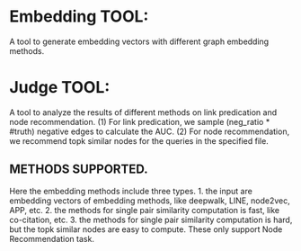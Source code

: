 # Embedding TOOL:
A tool to generate embedding vectors with different graph embedding methods.

# Judge TOOL:
A tool to analyze the results of different methods on link predication and node recommendation.
    (1) For link predication, we sample (neg_ratio * #truth) negative edges to calculate the AUC.
    (2) For node recommendation, we recommend topk similar nodes for the queries in the specified file.

## METHODS SUPPORTED.
Here the embedding methods include three types.
    1. the input are embedding vectors of embedding methods, like deepwalk, LINE, node2vec, APP, etc.
    2. the methods for single pair similarity computation is fast, like co-citation, etc.
    3. the methods for single pair similarity computation is hard, but the topk similar nodes are easy to compute. These only support Node Recommendation task.
